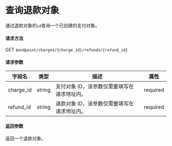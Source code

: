 # 查询退款对象

通过退款对象的`id`查询一个已创建的支付对象。

#### 请求方法

GET `$endpoint/charges/{charge_id}/refunds/{refund_id}`

#### 请求参数

| 字段名    | 类型   | 描述                                        | 属性     |
| --------- | ------ | ------------------------------------------- | -------- |
| charge_id | string | 支付对象 ID，该参数仅需要填写在请求地址内。 | required |
| refund_id | string | 退款对象 ID，该参数仅需要填写在请求地址内。 | required |
#### 返回参数

返回一个退款对象。
